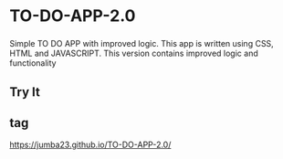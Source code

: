 # TO-DO-APP-2.0 <h3>
Simple TO DO APP with improved logic.
This app is written using CSS, HTML and JAVASCRIPT. This version contains improved logic and functionality 

## Try It <h2> tag
  https://jumba23.github.io/TO-DO-APP-2.0/
